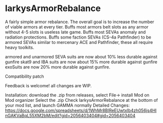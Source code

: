 # larkysArmorRebalance
A fairly simple armor rebalance.
The overall goal is to increase the number of viable armors at every tier.
Buffs most armors belt slots as any armor without 4-5 slots is useless late game.
Buffs most SEVAs anomaly and radiation protections.
Buffs some faction SEVAs (CS-4a Pathfinder)  to be armored SEVAs similar to mercenary ACE and Pathfinder, these all require heavy toolkits.

armored and unarmored SEVA suits are now about 10% less durable against gunfire
skat9 and IBA suits are now about 15% more durable against gunfire
exoSuits are now 20% more durable against gunfire.


Compatibility patch 


Feedback is welcome! all changes are WIP.

Installation: download the .zip from releases, select File-> install Mod on Mod organizer Select the .zip
Check larkysArmorRebalance at the bottom of your mod list, and launch GAMMA normally 
Detailed Changes:
https://docs.google.com/spreadsheets/d/1WhMr8BIReEUwtxIb4zh056js4HInGAKVaBqL55XM2bM/edit?gid=2056403404#gid=2056403404
